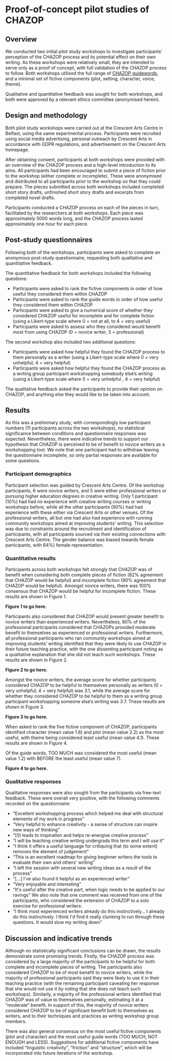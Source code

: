 # Proof-of-concept pilot studies of CHAZOP

## Overview

We conducted two initial pilot study workshops to investigate participants’ perception of the CHAZOP process and its potential effect on their own writing. As these workshops were relatively small, they are intended to serve only as a proof of concept, with full validation of the CHAZOP process to follow. Both workshops utilised the full range of [CHAZOP guidewords](chazop.md), and a minimal set of fictive components (plot, setting, character, voice, theme). 

Qualitative and quantitative feedback was sought for both workshops, and both were approved by a relevant ethics committee (anonymised herein).

## Design and methodology

Both pilot study workshops were carried out at the Crescent Arts Centre in Belfast, using the same experimental process. Participants were recruited using social media advertising, personal outreach by Crescent Arts in accordance with GDPR regulations, and advertisement on the Crescent Arts homepage.

After obtaining consent, participants at both workshops were provided with an overview of the CHAZOP process and a high-level introduction to its aims. All participants had been encouraged to submit a piece of fiction prior to the workshop (either complete or incomplete). These were anonymised and distributed to all participants prior to the workshop so that they could prepare. The pieces submitted across both workshops included completed short story drafts, unfinished short story drafts and excerpts from completed novel drafts. 

Participants conducted a CHAZOP process on each of the pieces in turn, facilitated by the researchers at both workshops. Each piece was approximately 5000 words long, and the CHAZOP process lasted approximately one hour for each piece. 

## Post-study questionnaires

Following both of the workshops, participants were asked to complete an anonymous post-study questionnaire, requesting both qualitative and quantitative feedback. 

The quantitative feedback for both workshops included the following questions:

- Participants were asked to rank the fictive components in order of how useful they considered them within CHAZOP
- Participants were asked to rank the guide words in order of how useful they considered them within CHAZOP
- Participants were asked to give a numerical score of whether they considered CHAZOP useful for incomplete and for complete fiction (using a Likert-type scale where 0 = not at all, to 4 = very useful)
- Participants were asked to assess who they considered would benefit most from using CHAZOP (0 = novice writer, 3 = professional)

The second workshop also included two additional questions:

- Participants were asked how helpful they found the CHAZOP process to them personally as a writer (using a Likert-type scale where 0 = very unhelpful; 4 = very helpful)
- Participants were asked how helpful they found the CHAZOP process as a writing group participant workshopping somebody else’s writing (using a Likert-type scale where 0 = very unhelpful , 4 = very helpful)

The qualitative feedback asked the participants to provide their opinion on CHAZOP, and anything else they would like to be taken into account.

## Results

As this was a preliminary study, with correspondingly low participant numbers (11 participants across the two workshops), no statistical significance between conditions and questionnaire responses was expected. Nevertheless, there were indicative trends to support our hypothesis that CHAZOP is perceived to be of benefit to novice writers as a workshopping tool. We note that one participant had to withdraw leaving the questionnaire incomplete, so only partial responses are available for some questions.

### Participant demographics

Participant selection was guided by Crescent Arts Centre. Of the workshop participants, 6 were novice writers, and 5 were either professional writers or pursuing higher education degrees in creative writing. Only 1 participant (10%) had had no experience with creative writing courses or writing workshops before, while all the other participants (90%) had had experience with these either via Crescent Arts or other venues. Of the professional writers, all but one had also had experience with running community workshops aimed at improving students’ writing. This selection was due to constraints around the recruitment and identification of participants, with all participants sourced via their existing connections with Crescent Arts Centre. The gender balance was biased towards female participants, with 64%) female representation.

### Quantitative results

Participants across both workshops felt strongly that CHAZOP was of benefit when considering both complete pieces of fiction (82% agreement that CHAZOP would be helpful) and incomplete fiction (90% agreement that CHAZOP would be helpful). Amongst novice writers, there was 100% consensus that CHAZOP would be helpful for incomplete fiction. These results are shown in Figure 1.

**Figure 1 to go here.**

Participants also considered that CHAZOP would present greater benefit to novice writers than experienced writers. Nevertheless, 80% of the professional participants considered that CHAZOPs provided moderate benefit to themselves as experienced or professional writers. Furthermore, all professional participants who ran community workshops aimed at improving students’ writing identified that they were likely to use CHAZOP in their future teaching practice, with the one dissenting participant noting as a qualitative explanation that she did not teach such workshops. These results are shown in Figure 2.

**Figure 2 to go here.**

Amongst the novice writers, the average score for whether participants considered CHAZOP to be helpful to themselves personally as writers (0 = very unhelpful; 4 = very helpful) was 3.1, while the average score for whether they considered CHAZOP to be helpful to them as a writing group participant workshopping someone else’s writing was 3.7. These results are shown in Figure 3.

**Figure 3 to go here.**

When asked to rank the five fictive component of CHAZOP, participants identified character (mean value 1.8) and plot (mean value 2.2) as the most useful, with theme being considered least useful (mean value 4.1). These results are shown in Figure 4.

Of the guide words, TOO MUCH was considered the most useful (mean value 1.2) with BEFORE the least useful (mean value 7).

**Figure 4 to go here.**

### Qualitative responses

Qualitative responses were also sought from the participants via free-text feedback. These were overall very positive, with the following comments recorded on the questionnaire:
- “Excellent workshopping process which helped me deal with structural elements of my work in progress”
- “Very helpful to enhance creativity - a sense of structure can inspire new ways of thinking”
- “[I]t leads to inspiration and helps re-energise creative process”
- “I will be teaching creative writing undergrads this term and I will use it”
- “I think it offers a useful language for critiquing that (to some extent) removes the element of judgement”
- “This is an excellent roadmap for giving beginner writers the tools to evaluate their own and others' writing”
- “I left the session with several new writing ideas as a result of the process”
- “[…] I've also found it helpful as an experienced writer”
- “Very enjoyable and interesting”
- “It's useful after the creative part, when logic needs to be applied to our ravings”
We also note that one comment was received from one of the participants, who considered the extension of CHAZOP to a solo exercise for professional writers:
- “I think most experienced writers already do this instinctively… I already do this instinctively. I think I'd find it really clunking to run through these questions. It would slow my writing down”

## Discussion and indicative trends

Although no statistically significant conclusions can be drawn, the results demonstrate some promising trends. Firstly, the CHAZOP process was considered by a large majority of the participants to be helpful for both complete and incomplete pieces of writing. The participants also considered CHAZOP to be of most benefit to novice writers, while the majority of professional participants said they were likely to use it in their teaching practice (with the remaining participant caveating her response that she would not use it by noting that she does not teach such workshops). Similarly, a majority of the professional writers identified that CHAZOP was of value to themselves personally, estimating it at a “moderate” benefit. In support of this, the majority of novice writers considered CHAZOP to be of significant benefit both to themselves as writers, and to their techniques and practices as writing workshop group members.  

There was also general consensus on the most useful fictive components (plot and character) and the most useful guide words (TOO MUCH, NOT ENOUGH and LESS). Suggestions for additional fictive components have included “linguistic creativity”, “friction” and “structure”, which will be incorporated into future iterations of the workshop.




